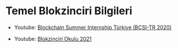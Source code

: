 # Temel Blokzinciri  Bilgileri

- Youtube: [Blockchain Summer Internship Türkiye (BCSI-TR 2020)](https://www.youtube.com/playlist?list=PLOXjg9tqYEhwE6AhDJai2J7rRSHUdmmlZ)

- Youtube: [Blokzinciri Okulu 2021](https://www.youtube.com/playlist?list=PL6lZw8yhOjVhYqR6INYq_vUX0Y2rNp0vA)
 



